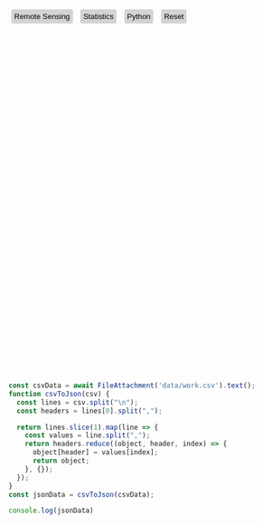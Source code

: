 <!DOCTYPE html>
<html lang="en">
<head>
  <meta charset="UTF-8">
  <meta name="viewport" content="width=device-width, initial-scale=1.0">
  <title>Force-Directed Graph with Tags</title>
  <script src="https://d3js.org/d3.v7.min.js"></script>
  <style>
    svg {
      width: 100%;
      height: 600px;
    }
    circle {
      stroke: #fff;
      stroke-width: 1.5px;
    }
    text {
      font-family: Arial, sans-serif;
      font-size: 36px;
      pointer-events: none;
    }
    .legend {
      font-family: Arial, sans-serif;
      font-size: 12px;
    }
    .tag-button {
      cursor: pointer;
      margin: 5px;
      padding: 5px;
      background-color: lightgray;
      border: none;
      border-radius: 3px;
    }
    .tag-button:hover {
      background-color: darkgray;
    }
  </style>
</head>
<body>

  <div id="controls">
    <button class="tag-button" onclick="filterByTag('remote sensing')">Remote Sensing</button>
    <button class="tag-button" onclick="filterByTag('statistics')">Statistics</button>
    <button class="tag-button" onclick="filterByTag('python')">Python</button>
    <button class="tag-button" onclick="filterByTag('')">Reset</button>
  </div>

  <svg></svg>

```js
const csvData = await FileAttachment('data/work.csv').text();
function csvToJson(csv) {
  const lines = csv.split("\n");
  const headers = lines[0].split(",");

  return lines.slice(1).map(line => {
    const values = line.split(",");
    return headers.reduce((object, header, index) => {
      object[header] = values[index];
      return object;
    }, {});
  });
}
const jsonData = csvToJson(csvData);

console.log(jsonData)
```

  <script>

    // Sample node data
    const data = {
      nodes: [
        { id: 'Geospatial Ethics', type: 'lab', tags: 'statistics' },
        { id: 'Data Quality Control', type: 'activity', tags: 'python, remote sensing' },
        { id: 'Mapping and Coordinate Systems', type: 'lab', tags: 'remote sensing' },
        { id: 'GIS for Disaster Management', type: 'activity', tags: 'python' },
        { id: 'Remote Sensing', type: 'activity', tags: 'advanced' },
        { id: 'Climate Change and GIS', type: 'lab', tags: 'statistics' },
        // Add more entries as needed
      ],
      links: [
        { source: 'Geospatial Ethics', target: 'Data Quality Control' },
        { source: 'GIS for Disaster Management', target: 'Remote Sensing' },
        { source: 'Climate Change and GIS', target: 'Remote Sensing' },
        { source: 'Data Quality Control', target: 'Mapping and Coordinate Systems' },
        // More links based on tags or types
      ]
    };

    const width = window.innerWidth;
    const height = 600;

    const svg = d3.select("svg")
      .attr("viewBox", [0, 0, width, height]);

    const colorScale = d3.scaleOrdinal()
      .domain(['lab', 'activity', 'assignment'])
      .range(['#f39c12', '#2ecc71', '#3498db']); // Yellow, green, blue for different types

    const tagCenters = {
      'remote sensing': { x: width / 4, y: height / 2 },
      'statistics': { x: width / 2, y: height / 2 },
      'python': { x: 3 * width / 4, y: height / 2 },
      'advanced': { x: width / 2, y: height / 3 },
      // Add more tag centers as needed
    };

    const simulation = d3.forceSimulation(data.nodes)
      .force("link", d3.forceLink(data.links).id(d => d.id).distance(100))
      .force("charge", d3.forceManyBody().strength(-200))
      .force("center", d3.forceCenter(width / 2, height / 2));

    const link = svg.append("g")
      .attr("stroke", "#999")
      .attr("stroke-opacity", 0.6)
      .selectAll("line")
      .data(data.links)
      .join("line")
      .attr("stroke-width", 2);

    const node = svg.append("g")
      .attr("stroke", "#fff")
      .attr("stroke-width", 1.5)
      .selectAll("circle")
      .data(data.nodes)
      .join("circle")
      .attr("r", 10)
      .attr("fill", d => colorScale(d.type))
      .call(drag(simulation));

    node.append("title")
      .text(d => `${d.id} (${d.type})`);

    const label = svg.append("g")
      .attr("class", "labels")
      .selectAll("text")
      .data(data.nodes)
      .join("text")
      .attr("text-anchor", "middle")
      .attr("dy", -15)
      .text(d => d.id);

    simulation.on("tick", () => {
      link
        .attr("x1", d => d.source.x)
        .attr("y1", d => d.source.y)
        .attr("x2", d => d.target.x)
        .attr("y2", d => d.target.y);

      node
        .attr("cx", d => d.x)
        .attr("cy", d => d.y);

      label
        .attr("x", d => d.x)
        .attr("y", d => d.y);
    });

    function drag(simulation) {
      function dragstarted(event, d) {
        if (!event.active) simulation.alphaTarget(0.3).restart();
        d.fx = d.x;
        d.fy = d.y;
      }

      function dragged(event, d) {
        d.fx = event.x;
        d.fy = event.y;
      }

      function dragended(event, d) {
        if (!event.active) simulation.alphaTarget(0);
        d.fx = null;
        d.fy = null;
      }

      return d3.drag()
        .on("start", dragstarted)
        .on("drag", dragged)
        .on("end", dragended);
    }

    // Filter by tag
    function filterByTag(tag) {
      // Reset forces
      simulation.force("x", null).force("y", null);

      if (tag && tagCenters[tag]) {
        // Apply forces to move nodes to tag centers
        simulation.force("x", d3.forceX(d => tagCenters[d.tags.includes(tag) ? tag : 'advanced'].x).strength(0.5));
        simulation.force("y", d3.forceY(d => tagCenters[d.tags.includes(tag) ? tag : 'advanced'].y).strength(0.5));
      }

      simulation.alpha(1).restart();
    }
  </script>

</body>
</html>
